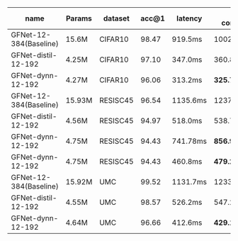 

| name | Params | dataset | acc@1 | latency | energy consumption |
| --- | --- | --- | --- | --- | --- |
| GFNet-12-384(Baseline) | 15.6M | CIFAR10 | 98.47 | 919.5ms | 1002.2mJ/0% |
| GFNet-distil-12-192 | 4.25M | CIFAR10 | 97.10 | 347.0ms | 360.8mJ/63.9% |
| GFNet-dynn-12-192 | 4.27M | CIFAR10 | 96.06 | 313.2ms | **325.7mJ/67.5%** |
| GFNet-12-384(Baseline) | 15.93M | RESISC45 | 96.54 | 1135.6ms | 1237.8mJ/0% |
| GFNet-distil-12-192 | 4.56M | RESISC45 | 94.97 | 518.0ms | 538.7mJ/56.4% |
| GFNet-dynn-12-192 | 4.75M | RESISC45 | 94.43 | 741.78ms | **856.90mJ/61.2%** |
| GFNet-dynn-12-192 | 4.75M | RESISC45 | 94.43 | 460.8ms | **479.2mJ/61.2%** |
| GFNet-12-384(Baseline) | 15.92M | UMC | 99.52 | 1131.7ms | 1233.5mJ/0% |
| GFNet-distil-12-192 | 4.55M | UMC | 98.57 | 526.2ms | 547.2mJ/55.6% |
| GFNet-dynn-12-192 | 4.64M | UMC | 96.66 | 412.6ms | **429.1mJ/65.2%** |
